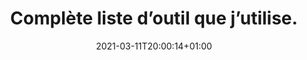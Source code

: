 ---
title: "Complète liste d’outil que j’utilise."
date: 2021-03-11T20:00:14+01:00
draft: true
type: page
layout: tooliuse
url: "/liste-d-outil-que-j-utilise/"
thumbnail: "../../assets/images/tool-i-use.png"

list : 
  - tool : "Visual Studio Code"
    typetool: "IDE"
    logo: "https://upload.wikimedia.org/wikipedia/commons/thumb/9/9a/Visual_Studio_Code_1.35_icon.svg/1200px-Visual_Studio_Code_1.35_icon.svg.png"

  - tool : "GoHugo"
    typetool: "Générateur de site statique"
    logo: "https://aws1.discourse-cdn.com/standard10/uploads/gohugo/original/2X/b/b91c8ab3a3c1c8679127cf049b46fa919e9e0e5c.png"

  - tool : "Node.js"
    typetool: "JavaScript Runtime"
    logo: "https://brandslogos.com/wp-content/uploads/thumbs/nodejs-icon-logo.png"

  - tool : "Angular"
    typetool: "Framework JavaScript"
    logo: "https://upload.wikimedia.org/wikipedia/commons/thumb/c/cf/Angular_full_color_logo.svg/1200px-Angular_full_color_logo.svg.png"

  - tool : "ReactJS"
    typetool: "Librairie JavaScript"
    logo: "https://upload.wikimedia.org/wikipedia/commons/thumb/a/a7/React-icon.svg/1200px-React-icon.svg.png"

  - tool : "TypeScript"
    typetool: "Language de typage JavaScript"
    logo: "https://miro.medium.com/max/816/1*mn6bOs7s6Qbao15PMNRyOA.png"

  - tool : "Sass"
    typetool: "Framework CSS"
    logo: "http://sass-lang.com/assets/img/styleguide/seal-color-aef0354c.png"

  - tool : "Git"
    typetool: "VCS"
    logo: "https://humancoders-formations.s3.amazonaws.com/uploads/course/logo/10/formation-git.png"

  - tool : "Docker"
    typetool: "Système de virtualisation"
    category: "stackweb"
    logo: "https://code4pi.fr/wp-content/uploads/2019/11/vertical-logo-monochromatic-1.png"

  - tool : "Google Search Console"
    typetool: "Analytics"
    category: "analytics"
    logo: "https://www.neper.fr/wp-content/uploads/2020/11/google-search-console.svg"

  - tool : "Google Analytics"
    typetool: "Analytics"
    category: "analytics"
    logo: "https://www.webrankinfo.com/dossiers/wp-content/uploads/google-analytics-logo-2016.png"

  - tool : "SemRUSH"
    typetool: "Analytics"
    category: "analytics"
    logo: "https://cdn.trustpilot.net/consumersite-businessunitimages/5489719400006400057c165c/profile-description/0x0.png"

  - tool : "Github"
    typetool: "VCS"
    category: "ci-cd"
    logo: "https://upload.wikimedia.org/wikipedia/commons/9/91/Octicons-mark-github.svg"

  - tool : "Gitlab"
    typetool: "VCS"
    category: "ci-cd"
    logo: "https://upload.wikimedia.org/wikipedia/commons/thumb/1/18/GitLab_Logo.svg/1108px-GitLab_Logo.svg.png"

  - tool : "Figma"
    typetool: "Design d’interface"
    category: "outils"
    logo: "https://upload.wikimedia.org/wikipedia/commons/3/33/Figma-logo.svg"

  - tool : "Trello"
    typetool: "Todo / Management"
    category: "outils"
    logo: "http://assets.stickpng.com/images/58482beecef1014c0b5e4a36.png"
---